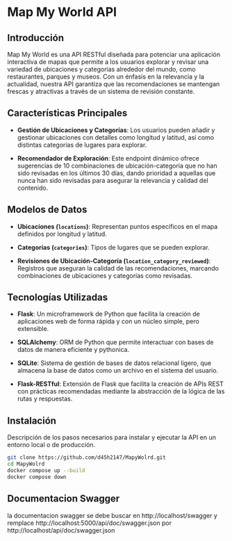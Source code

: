 # Map My World API

## Introducción

Map My World es una API RESTful diseñada para potenciar una aplicación interactiva de mapas que permite a los usuarios explorar y revisar una variedad de ubicaciones y categorías alrededor del mundo, como restaurantes, parques y museos. Con un énfasis en la relevancia y la actualidad, nuestra API garantiza que las recomendaciones se mantengan frescas y atractivas a través de un sistema de revisión constante.

## Características Principales

- **Gestión de Ubicaciones y Categorías**: Los usuarios pueden añadir y gestionar ubicaciones con detalles como longitud y latitud, así como distintas categorías de lugares para explorar.

- **Recomendador de Exploración**: Este endpoint dinámico ofrece sugerencias de 10 combinaciones de ubicación-categoría que no han sido revisadas en los últimos 30 días, dando prioridad a aquellas que nunca han sido revisadas para asegurar la relevancia y calidad del contenido.

## Modelos de Datos

- **Ubicaciones (`locations`)**: Representan puntos específicos en el mapa definidos por longitud y latitud.
  
- **Categorías (`categories`)**: Tipos de lugares que se pueden explorar.
  
- **Revisiones de Ubicación-Categoría (`location_category_reviewed`)**: Registros que aseguran la calidad de las recomendaciones, marcando combinaciones de ubicaciones y categorías como revisadas.

## Tecnologías Utilizadas

- **Flask**: Un microframework de Python que facilita la creación de aplicaciones web de forma rápida y con un núcleo simple, pero extensible.

- **SQLAlchemy**: ORM de Python que permite interactuar con bases de datos de manera eficiente y pythonica.

- **SQLite**: Sistema de gestión de bases de datos relacional ligero, que almacena la base de datos como un archivo en el sistema del usuario.

- **Flask-RESTful**: Extensión de Flask que facilita la creación de APIs REST con prácticas recomendadas mediante la abstracción de la lógica de las rutas y respuestas.

## Instalación

Descripción de los pasos necesarios para instalar y ejecutar la API en un entorno local o de producción.

```sh
git clone https://github.com/d45h2147/MapyWolrd.git
cd MapyWolrd
docker compose up --build
docker compose down
```

## Documentacion Swagger
la documentacion swagger se debe buscar en http://localhost/swagger
y remplace http://localhost:5000/api/doc/swagger.json por http://localhost/api/doc/swagger.json